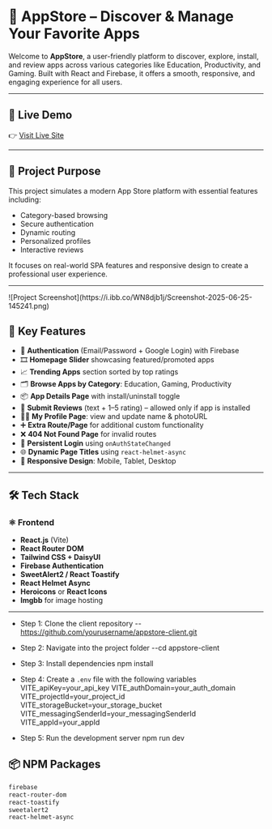 # 📱 AppStore – Discover & Manage Your Favorite Apps

Welcome to **AppStore**, a user-friendly platform to discover, explore, install, and review apps across various categories like Education, Productivity, and Gaming. Built with React and Firebase, it offers a smooth, responsive, and engaging experience for all users.

---

## 🚀 Live Demo

👉 [Visit Live Site](https://appstore-by-ratul.web.app)

---

## 🎯 Project Purpose

This project simulates a modern App Store platform with essential features including:
- Category-based browsing
- Secure authentication
- Dynamic routing
- Personalized profiles
- Interactive reviews

It focuses on real-world SPA features and responsive design to create a professional user experience.

---
<div class="border">
  ![Project Screenshot](https://i.ibb.co/WN8djb1j/Screenshot-2025-06-25-145241.png)
</div>


## 🔑 Key Features

- 🔐 **Authentication** (Email/Password + Google Login) with Firebase
- 🎞️ **Homepage Slider** showcasing featured/promoted apps
- 📈 **Trending Apps** section sorted by top ratings
- 🗂️ **Browse Apps by Category**: Education, Gaming, Productivity
- 📦 **App Details Page** with install/uninstall toggle
- 📝 **Submit Reviews** (text + 1–5 rating) – allowed only if app is installed
- 🧑‍💻 **My Profile Page**: view and update name & photoURL
- ➕ **Extra Route/Page** for additional custom functionality
- ❌ **404 Not Found Page** for invalid routes
- 🔁 **Persistent Login** using `onAuthStateChanged`
- 🌐 **Dynamic Page Titles** using `react-helmet-async`
- 📱 **Responsive Design**: Mobile, Tablet, Desktop

---

## 🛠️ Tech Stack

### ⚛️ Frontend
- **React.js** (Vite)
- **React Router DOM**
- **Tailwind CSS + DaisyUI**
- **Firebase Authentication**
- **SweetAlert2 / React Toastify**
- **React Helmet Async**
- **Heroicons** or **React Icons**
- **Imgbb** for image hosting

---

- Step 1: Clone the client repository
--https://github.com/yourusername/appstore-client.git
- Step 2: Navigate into the project folder
--cd appstore-client

- Step 3: Install dependencies
npm install

- Step 4: Create a `.env` file with the following variables
VITE_apiKey=your_api_key
VITE_authDomain=your_auth_domain
VITE_projectId=your_project_id
VITE_storageBucket=your_storage_bucket
VITE_messagingSenderId=your_messagingSenderId
VITE_appId=your_appId


- Step 5: Run the development server
npm run dev

## 📦 NPM Packages

```bash
firebase
react-router-dom
react-toastify
sweetalert2
react-helmet-async

